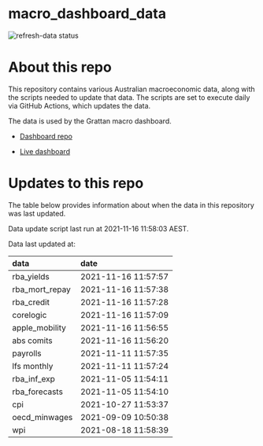 
<!-- README.md is generated from README.Rmd. Please edit that file -->

# macro\_dashboard\_data

<!-- badges: start -->

![refresh-data
status](https://github.com/grattan/macro_dashboard_data/workflows/refresh-data/badge.svg)

<!-- badges: end -->

# About this repo

This repository contains various Australian macroeconomic data, along
with the scripts needed to update that data. The scripts are set to
execute daily via GitHub Actions, which updates the data.

The data is used by the Grattan macro dashboard.

  - [Dashboard repo](https://github.com/grattan/macrodashboard)

  - [Live dashboard](https://mattcowgill.shinyapps.io/macrodashboard/)

# Updates to this repo

The table below provides information about when the data in this
repository was last updated.

Data update script last run at 2021-11-16 11:58:03 AEST.

Data last updated at:

| data             | date                |
| :--------------- | :------------------ |
| rba\_yields      | 2021-11-16 11:57:57 |
| rba\_mort\_repay | 2021-11-16 11:57:38 |
| rba\_credit      | 2021-11-16 11:57:28 |
| corelogic        | 2021-11-16 11:57:09 |
| apple\_mobility  | 2021-11-16 11:56:55 |
| abs comits       | 2021-11-16 11:56:20 |
| payrolls         | 2021-11-11 11:57:35 |
| lfs monthly      | 2021-11-11 11:57:24 |
| rba\_inf\_exp    | 2021-11-05 11:54:11 |
| rba\_forecasts   | 2021-11-05 11:54:10 |
| cpi              | 2021-10-27 11:53:37 |
| oecd\_minwages   | 2021-09-09 10:50:38 |
| wpi              | 2021-08-18 11:58:39 |
